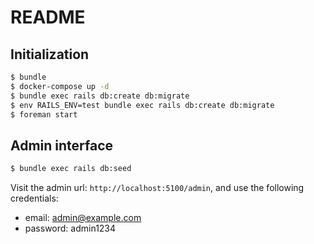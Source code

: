 # README

## Initialization

```bash
$ bundle
$ docker-compose up -d
$ bundle exec rails db:create db:migrate
$ env RAILS_ENV=test bundle exec rails db:create db:migrate
$ foreman start
```

    
## Admin interface

```bash
$ bundle exec rails db:seed
```

Visit the admin url: `http://localhost:5100/admin`, and use the following credentials:

* email: admin@example.com
* password: admin1234
